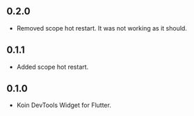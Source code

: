 ## 0.2.0

* Removed scope hot restart. It was not working as it should.

## 0.1.1

* Added scope hot restart.

## 0.1.0

* Koin DevTools Widget for Flutter.
